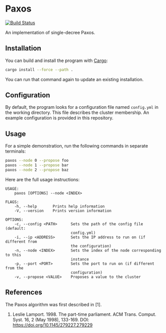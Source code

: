 # Paxos

[![Build Status](https://travis-ci.org/stepchowfun/paxos.svg?branch=master)](https://travis-ci.org/stepchowfun/paxos)

An implementation of single-decree Paxos.

## Installation

You can build and install the program with [Cargo](https://doc.rust-lang.org/book/second-edition/ch14-04-installing-binaries.html):

```sh
cargo install --force --path .
```

You can run that command again to update an existing installation.

## Configuration

By default, the program looks for a configuration file named `config.yml` in the working directory. This file describes the cluster membership. An example configuration is provided in this repository.

## Usage

For a simple demonstration, run the following commands in separate terminals:

```sh
paxos --node 0 --propose foo
paxos --node 1 --propose bar
paxos --node 2 --propose baz
```

Here are the full usage instructions:

```
USAGE:
    paxos [OPTIONS] --node <INDEX>

FLAGS:
    -h, --help       Prints help information
    -V, --version    Prints version information

OPTIONS:
    -c, --config <PATH>      Sets the path of the config file (default:
                             config.yml)
    -i, --ip <ADDRESS>       Sets the IP address to run on (if different from
                             the configuration)
    -n, --node <INDEX>       Sets the index of the node corresponding to this
                             instance
    -p, --port <PORT>        Sets the port to run on (if different from the
                             configuration)
    -v, --propose <VALUE>    Proposes a value to the cluster
```

## References

The Paxos algorithm was first described in [1].

1. Leslie Lamport. 1998. The part-time parliament. ACM Trans. Comput. Syst. 16, 2 (May 1998), 133-169. DOI: https://doi.org/10.1145/279227.279229
